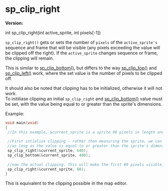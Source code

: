 # sp_clip_right

**Version:** <VersionInfo dink="1.08" standalone />&nbsp;<VersionInfo freedink="" standalone />&nbsp;<VersionInfo dinkhd="" standalone />&nbsp;<VersionInfo yedink="" standalone />

<Prototype>int sp_clip_right(int active_sprite, int pixels[-1])</Prototype>

`sp_clip_right()` gets or sets the number of `pixels` of the `active_sprite's` sequence and frame that will be visible (any pixels exceeding the value will be clipped off the right). If the `active_sprite` changes sequence or frame, the clipping will remain.

This is similar to [sp_clip_bottom()](./sp-clip-bottom.md), but differs to the way [sp_clip_top()](./sp-clip-top.md) and [sp_clip_left()](./sp-clip-left.md) work, where the set value is the number of pixels to be clipped off.

It should also be noted that clipping has to be initialized, otherwise it will not work. <br>
To initiliase clipping an initial `sp_clip_right` and [sp_clip_bottom()](./sp-clip-bottom.md) value must be set, with the value being equal to or greater than the sprite's dimensions.

Example:
```c
void main(void)
{
 //In this example, &current_sprite is a sprite 90 pixels in length and we want to clip 10 pixels from the right.
 
 //First intialize clipping - rather than measuring the sprite, we can just initliase it to the size of the screen
 //as long as the value is equal to or greater than the sprite's dimensions, it will initialize the clipping.
 sp_clip_right(&current_sprite, 640);
 sp_clip_bottom(&current_sprite, 480);
 
 //now the actual clipping. This will make the first 80 pixels visible, and clip the remaining 10 from the right.
 sp_clip_right(&current_sprite, 80);
}
```

This is equivalent to the clipping possible in the map editor.
